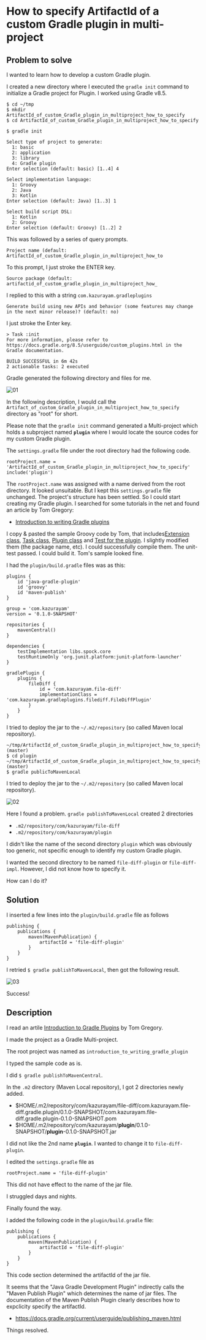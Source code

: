 # How to specify ArtifactId of a custom Gradle plugin in multi-project

## Problem to solve

I wanted to learn how to develop a custom Gradle plugin.

I created a new directory where I executed the `gradle init` command to initialize a Gradle project for Plugin. I worked using Gradle v8.5.

```
$ cd ~/tmp
$ mkdir ArtifactId_of_custom_Gradle_plugin_in_multiproject_how_to_specify
$ cd ArtifactId_of_custom_Gradle_plugin_in_multiproject_how_to_specify
```

```
$ gradle init

Select type of project to generate:
  1: basic
  2: application
  3: library
  4: Gradle plugin
Enter selection (default: basic) [1..4] 4

Select implementation language:
  1: Groovy
  2: Java
  3: Kotlin
Enter selection (default: Java) [1..3] 1

Select build script DSL:
  1: Kotlin
  2: Groovy
Enter selection (default: Groovy) [1..2] 2
```
This was followed by a series of query prompts.

```
Project name (default: ArtifactId_of_custom_Gradle_plugin_in_multiproject_how_to 
```
To this prompt, I just stroke the ENTER key.

```
Source package (default: artifactid_of_custom_gradle_plugin_in_multiproject_how_
```
I replied to this with a string `com.kazurayam.gradleplugins`

```
Generate build using new APIs and behavior (some features may change in the next minor release)? (default: no) 
```

I just stroke the Enter key.

```
> Task :init
For more information, please refer to https://docs.gradle.org/8.5/userguide/custom_plugins.html in the Gradle documentation.

BUILD SUCCESSFUL in 6m 42s
2 actionable tasks: 2 executed
```

Gradle generated the following directory and files for me.

![01](https://kazurayam.github.io/ArtifactId_of_custom_Gradle_plugin_in_multiproject_how_to_specify/images/01_project_in_finder.png)

In the following description, I would call the `Artifact_of_custom_Gradle_plugin_in_multiproject_how_to_specify` directory as "root" for short. 

Please note that the `gradle init` command generated a Multi-project which holds a subproject named **`plugin`** where I would locate the source codes for my custom Gradle plugin.

The `settings.gradle` file under the root directory had the following code.

```
rootProject.name = 'ArtifactId_of_custom_Gradle_plugin_in_multiproject_how_to_specify'
include('plugin')
```

The `rootProject.name` was assigned with a name derived from the root directory. It looked unsuitable. But I kept this `settings.gradle` file unchanged. The project's structure has been settled. So I could start creating my Gradle plugin. I searched for some tutorials in the net and found an article by Tom Gregory:

- [Introduction to writing Gradle plugins](https://tomgregory.com/gradle/introduction-to-gradle-plugins/)

I copy & pasted the sample Groovy code by Tom, that includes[Extension class](https://tomgregory.com/gradle/introduction-to-gradle-plugins/#3-extension-class), [Task class](https://tomgregory.com/gradle/introduction-to-gradle-plugins/#4-task-class), [Plugin class](https://tomgregory.com/gradle/introduction-to-gradle-plugins/#5-plugin-class) and [Test for the plugin](https://tomgregory.com/gradle/introduction-to-gradle-plugins/#6-adding-a-plugin-integration-test). I slightly modified them (the package name, etc). I could successfully compile them. The unit-test passed. I could build it. Tom's sample looked fine. 

I had the `plugin/build.gradle` files was as this:

```
plugins {
    id 'java-gradle-plugin'
    id 'groovy'
    id 'maven-publish'
}

group = 'com.kazurayam'
version = '0.1.0-SNAPSHOT'

repositories {
    mavenCentral()
}

dependencies {
    testImplementation libs.spock.core
    testRuntimeOnly 'org.junit.platform:junit-platform-launcher'
}

gradlePlugin {
    plugins {
        fileDiff {
            id = 'com.kazurayam.file-diff'
            implementationClass = 'com.kazurayam.gradleplugins.filediff.FileDiffPlugin'
        }
    }
}
```

I tried to deploy the jar to the `~/.m2/repository` (so called Maven local repository). 

```
~/tmp/ArtifactId_of_custom_Gradle_plugin_in_multiproject_how_to_specify (master)
$ cd plugin
~/tmp/ArtifactId_of_custom_Gradle_plugin_in_multiproject_how_to_specify/plugin (master)
$ gradle publicToMavenLocal
```

I tried to deploy the jar to the `~/.m2/repository` (so called Maven local repository). 

![02](https://kazurayam.github.io/ArtifactId_of_custom_Gradle_plugin_in_multiproject_how_to_specify/images/02_artifactId_plugin.png)

Here I found a problem. `gradle publishToMavenLocal` created 2 directories

- `.m2/repository/com/kazurayam/file-diff`
- `.m2/repository/com/kazurayam/plugin`

I didn't like the name of the second directory `plugin` which was obviously too generic, not specific enough to identify my custom Gradle plugin. 

I wanted the second directory to be named `file-diff-plugin` or `file-diff-impl`. However, I did not know how to specify it.

How can I do it?

## Solution

I inserted a few lines into the `plugin/build.gradle` file as follows

```
publishing {
    publications {
        maven(MavenPublication) {
            artifactId = 'file-diff-plugin'
        }
    }
}
```

I retried `$ gradle publishToMavenLocal`, then got the following result.

![03](https://kazurayam.github.io/ArtifactId_of_custom_Gradle_plugin_in_multiproject_how_to_specify/images/03_artifactId_file-diff-plugin.png)

Success!

## Description

I read an artile [Introduction to Gradle Plugins](https://tomgregory.com/gradle/introduction-to-gradle-plugins/) by Tom Gregory.

I made the project as a Gradle Multi-project.

The root project was named as `introduction_to_writing_gradle_plugin`

I typed the sample code as is. 

I did `$ gradle publishToMavenCentral`.

In the `.m2` directory (Maven Local repository), I got 2 directories newly added.

- $HOME/.m2/repository/com/kazurayam/file-diff/com.kazurayam.file-diff.gradle.plugin/0.1.0-SNAPSHOT/com.kazurayam.file-diff.gradle.plugin-0.1.0-SNAPSHOT.pom
- $HOME/.m2/repository/com/kazurayam/**plugin**/0.1.0-SNAPSHOT/**plugin**-0.1.0-SNAPSHOT.jar

I did not like the 2nd name **`plugin`**.
I wanted to change it to `file-diff-plugin`.

I edited the `settings.gradle` file as

```
rootProject.name = 'file-diff-plugin'
```

This did not have effect to the name of the jar file.

I struggled days and nights.

Finally found the way.

I added the following code in the `plugin/build.gradle` file:

```
publishing {
    publications {
        maven(MavenPublication) {
            artifactId = 'file-diff-plugin'
        }
    }
}
```

This code section determined the artifactId of the jar file.

It seems that the "Java Gradle Development Plugin" indirectly calls the "Maven Publish Plugin" which determines the name of jar files. The documentation of the Maven Publish Plugin clearly describes how to expclicity specify the artifactId.

- https://docs.gradle.org/current/userguide/publishing_maven.html

Things resolved.



